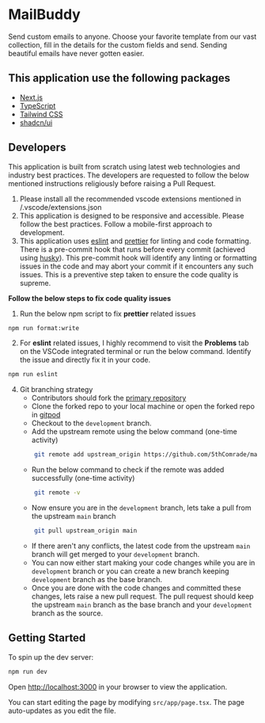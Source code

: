 # MailBuddy

Send custom emails to anyone. Choose your favorite template from our vast collection, fill in the details for the custom fields and send. Sending beautiful emails have never gotten easier.

## This application use the following packages

- [Next.js](https://nextjs.org/)
- [TypeScript](https://www.typescriptlang.org/)
- [Tailwind CSS](https://tailwindcss.com/)
- [shadcn/ui](https://ui.shadcn.com/)

## Developers

This application is built from scratch using latest web technologies and industry best practices. The developers are requested to follow the below mentioned instructions religiously before raising a Pull Request.

1. Please install all the recommended vscode extensions mentioned in /.vscode/extensions.json
2. This application is designed to be responsive and accessible. Please follow the best practices. Follow a mobile-first approach to development.
3. This application uses [eslint](https://eslint.org/) and [prettier](https://prettier.io/) for linting and code formatting.
   There is a pre-commit hook that runs before every commit (achieved using [husky](https://typicode.github.io/husky/)). This pre-commit hook will identify any linting or formatting issues in the code and may abort your commit if it encounters any such issues. This is a preventive step taken to ensure the code quality is supreme.

**Follow the below steps to fix code quality issues**

1. Run the below npm script to fix **prettier** related issues

```bash
npm run format:write
```

2. For **eslint** related issues, I highly recommend to visit the **Problems** tab on the VSCode integrated terminal or run the below command. Identify the issue and directly fix it in your code.

```bash
npm run eslint
```

4. Git branching strategy
   - Contributors should fork the [primary repository](https://github.com/5thComrade/mailbuddy)
   - Clone the forked repo to your local machine or open the forked repo in [gitpod](https://www.gitpod.io/)
   - Checkout to the `development` branch.
   - Add the upstream remote using the below command (one-time activity)
   ```sh
       git remote add upstream_origin https://github.com/5thComrade/mailbuddy.git
   ```
   - Run the below command to check if the remote was added successfully (one-time activity)
   ```sh
       git remote -v
   ```
   - Now ensure you are in the `development` branch, lets take a pull from the upstream `main` branch
   ```sh
       git pull upstream_origin main
   ```
   - If there aren't any conflicts, the latest code from the upstream `main` branch will get merged to your `development` branch.
   - You can now either start making your code changes while you are in `development` branch or you can create a new branch keeping `development` branch as the base branch.
   - Once you are done with the code changes and committed these changes, lets raise a new pull request. The pull request should keep the upstream `main` branch as the base branch and your `development` branch as the source.

## Getting Started

To spin up the dev server:

```bash
npm run dev
```

Open [http://localhost:3000](http://localhost:3000) in your browser to view the application.

You can start editing the page by modifying `src/app/page.tsx`. The page auto-updates as you edit the file.
